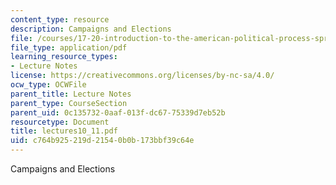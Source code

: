 ```yaml
---
content_type: resource
description: Campaigns and Elections
file: /courses/17-20-introduction-to-the-american-political-process-spring-2004/c764b925219d21540b0b173bbf39c64e_lectures10_11.pdf
file_type: application/pdf
learning_resource_types:
- Lecture Notes
license: https://creativecommons.org/licenses/by-nc-sa/4.0/
ocw_type: OCWFile
parent_title: Lecture Notes
parent_type: CourseSection
parent_uid: 0c135732-0aaf-013f-dc67-75339d7eb52b
resourcetype: Document
title: lectures10_11.pdf
uid: c764b925-219d-2154-0b0b-173bbf39c64e
---
```

Campaigns and Elections